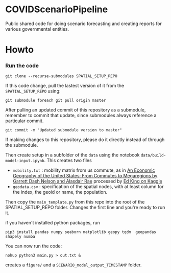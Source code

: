 # COVIDScenarioPipeline
Public shared code for doing scenario forecasting and creating reports for various governmental entities.

# Howto

### Run the code

```
git clone --recurse-submodules SPATIAL_SETUP_REPO
```

If this code change, pull the lastest version of it from the `SPATIAL_SETUP_REPO` using:

```
git submodule foreach git pull origin master
```

After pulling an updated commit of this repository as a submodule, remember to commit that update, since submodules always reference a particular commit.
```
git commit -m "Updated submodule version to master"
```

If making changes to this repository, please do it directly instead of through the submodule.

Then create setup in a subfolder of the `data` using the notebook `data/build-model-input.ipynb`. This creates two files

* `mobility.txt` : mobility matrix from us commute, as in [An Economic Geography of the United States: From Commutes to Megaregions by Garrett Dash Nelson and Alasdair Rae](https://journals.plos.org/plosone/article?id=10.1371/journal.pone.0166083) processed by [Ed King on Kaggle](https://www.kaggle.com/kinguistics/visualizing-u-s-commutes)
* `geodata.csv` : specification of the spatial nodes, with at least column for the index, the geoid or name, the population.

Then copy the `main_template.py` from this repo into the root of the SPATIAL_SETUP_REPO folder. Changes the first line and you're ready to run it.

if you haven't installed python packages, run

```
pip3 install pandas numpy seaborn matplotlib geopy tqdm  geopandas shapely numba
```

You can now run the code:
```
nohup python3 main.py > out.txt &
```
creates a `figure/` and a `SCENARIO_model_output_TIMESTAMP` folder.
